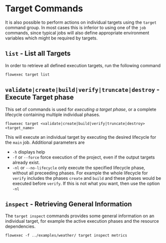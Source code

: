 # Target Commands
It is also possible to perform actions on individual targets using the `target` command group. In most cases this is
inferior to using one of the `job` commands, since typical jobs will also define appropriate environment variables
which might be required by targets.


## `list` - List all Targets
In order to retrieve all defined execution targets, run the following command
```shell
flowexec target list
```

## `validate|create|build|verify|truncate|destroy` - Execute Target phase
This set of commands is used for *executing a target phase*, or a complete lifecycle containing multiple individual
phases.
```shell
flowexec target <validate|create|build|verify|truncate|destroy> <target_name>
```
This will execute an individual target by executing the desired lifecycle for the `main` job. Additional parameters are
* `-h` displays help
* `-f` or `--force` force execution of the project, even if the output targets already exist.
* `-nl` or `--no-lifecycle` only execute the specified lifecycle phase, without all preceeding phases. For example
  the whole lifecycle for `verify` includes the phases `create` and `build` and these phases would be executed before
  `verify`. If this is not what you want, then use the option `-nl`


## `inspect` - Retrieving General Information
The `target inspect` commands provides some general information on an individual target, for example the active
execution phases and the resource dependencies.

```shell
flowexec -f ../examples/weather/ target inspect metrics
```

